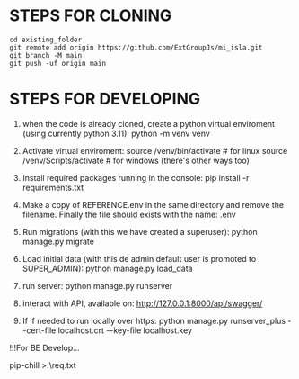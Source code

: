 
# STEPS FOR CLONING 
```
cd existing_folder
git remote add origin https://github.com/ExtGroupJs/mi_isla.git
git branch -M main
git push -uf origin main
```

# STEPS FOR DEVELOPING
1.  when the code is already cloned, create a python virtual enviroment (using currently python 3.11):
python -m venv venv

2. Activate virtual enviroment:
source /venv/bin/activate # for linux
source /venv/Scripts/activate # for windows (there's other ways too)

3. Install required packages running in the console:
pip install -r requirements.txt

4. Make a copy of REFERENCE.env in the same directory and remove the filename. Finally the file should exists with the name: .env

5. Run migrations (with this we have created a superuser):
python manage.py migrate

6. Load initial data (with this de admin default user is promoted to SUPER_ADMIN):
python manage.py load_data

7. run server:
python manage.py runserver

8. interact with API, available on:
http://127.0.0.1:8000/api/swagger/

9. If if needed to run locally over https:
python manage.py runserver_plus --cert-file localhost.crt --key-file localhost.key


!!!For BE Develop...

pip-chill >.\req.txt

